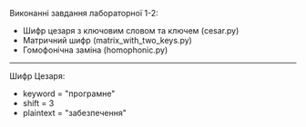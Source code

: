 Виконанні завдання лабораторної 1-2:
- Шифр цезаря з ключовим словом та ключем (cesar.py)
- Матричний шифр (matrix_with_two_keys.py)
- Гомофонічна заміна (homophonic.py)
------------------------------------------------------------------
Шифр Цезаря:
- keyword = "програмне"  
- shift = 3
- plaintext = "забезпечення"

